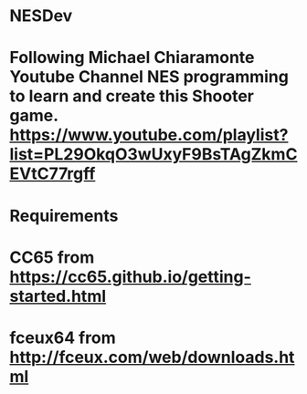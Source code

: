 # NESDev 

# Following Michael Chiaramonte Youtube Channel NES programming to learn and create this Shooter game. <https://www.youtube.com/playlist?list=PL29OkqO3wUxyF9BsTAgZkmCEVtC77rgff>


# Requirements
# CC65 from https://cc65.github.io/getting-started.html
# fceux64 from http://fceux.com/web/downloads.html
